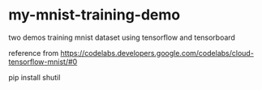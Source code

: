 # my-mnist-training-demo
two demos training mnist dataset using tensorflow and tensorboard

reference from https://codelabs.developers.google.com/codelabs/cloud-tensorflow-mnist/#0

pip install shutil
